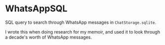 # WhatsAppSQL
SQL query to search through WhatsApp messages in `ChatStorage.sqlite`.

I wrote this when doing research for my memoir, and used it to look through a decade's worth of WhatsApp messages.
